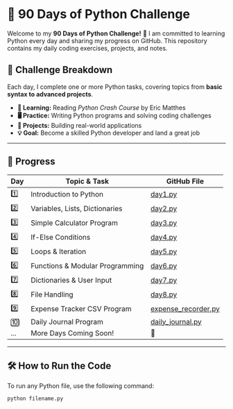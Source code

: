 # 🚀 90 Days of Python Challenge  

Welcome to my **90 Days of Python Challenge!** 🎯 I am committed to learning Python every day and sharing my progress on GitHub. This repository contains my daily coding exercises, projects, and notes.

## 📅 Challenge Breakdown  
Each day, I complete one or more Python tasks, covering topics from **basic syntax to advanced projects**.  

- **📖 Learning:** Reading *Python Crash Course* by Eric Matthes  
- **🖥️ Practice:** Writing Python programs and solving coding challenges  
- **🚀 Projects:** Building real-world applications  
- **💡 Goal:** Become a skilled Python developer and land a great job  

---

## 📜 Progress  

| Day  | Topic & Task | GitHub File |
|------|-------------|------------|
| 1️⃣  | Introduction to Python | [day1.py](day1.py) |
| 2️⃣  | Variables, Lists, Dictionaries | [day2.py](day2.py) |
| 3️⃣  | Simple Calculator Program | [day3.py](day3.py) |
| 4️⃣  | If-Else Conditions | [day4.py](day4.py) |
| 5️⃣  | Loops & Iteration | [day5.py](day5.py) |
| 6️⃣  | Functions & Modular Programming | [day6.py](day6.py) |
| 7️⃣  | Dictionaries & User Input | [day7.py](day7.py) |
| 8️⃣  | File Handling | [day8.py](day8.py) |
| 9️⃣  | Expense Tracker CSV Program | [expense_recorder.py](expense_recorder.py) |
| 🔟  | Daily Journal Program | [daily_journal.py](daily_journal.py) |
| ...  | More Days Coming Soon! | 📌 |

---

## 🛠️ How to Run the Code  
To run any Python file, use the following command:  
```sh
python filename.py
